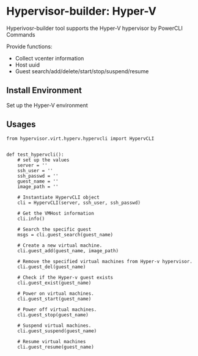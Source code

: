 # Hypervisor-builder: Hyper-V
Hyperivosr-builder tool supports the Hyper-V hypervisor by PowerCLI Commands


Provide functions:
- Collect vcenter information  
- Host uuid
- Guest search/add/delete/start/stop/suspend/resume  


## Install Environment
Set up the Hyper-V environment


## Usages
```
from hypervisor.virt.hyperv.hypervcli import HypervCLI


def test_hypervcli():
    # set up the values
    server = ''
    ssh_user = ''
    ssh_passwd = ''
    guest_name = ''
    image_path = ''

    # Instantiate HypervCLI object
    cli = HypervCLI(server, ssh_user, ssh_passwd)

    # Get the VMHost information
    cli.info()

    # Search the specific guest
    msgs = cli.guest_search(guest_name)

    # Create a new virtual machine.
    cli.guest_add(guest_name, image_path)
    
    # Remove the specified virtual machines from Hyper-v hypervisor.
    cli.guest_del(guest_name)
    
    # Check if the Hyper-v guest exists
    cli.guest_exist(guest_name)
    
    # Power on virtual machines.
    cli.guest_start(guest_name)
    
    # Power off virtual machines.
    cli.guest_stop(guest_name)
    
    # Suspend virtual machines.
    cli.guest_suspend(guest_name)
    
    # Resume virtual machines
    cli.guest_resume(guest_name)
```
